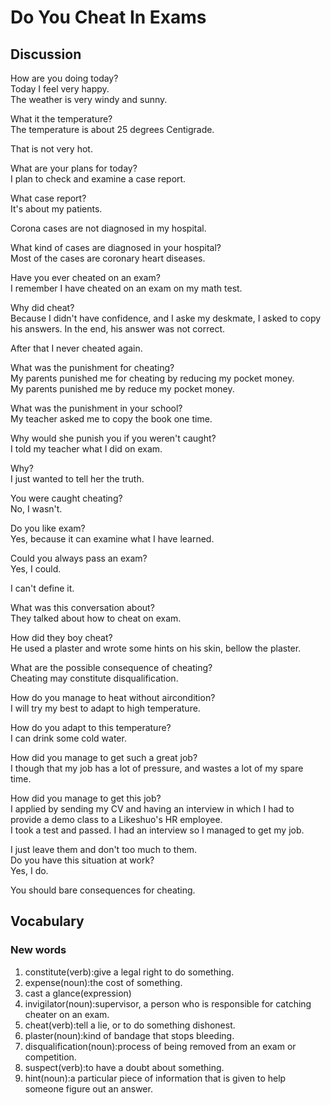 # Do You Cheat In Exams
## Discussion
How are you doing today?  
Today I feel very happy.  
The weather is very windy and sunny.  

What it the temperature?  
The temperature is about 25 degrees Centigrade.  

That is not very hot.  

What are your plans for today?  
I plan to check and examine a case report.  

What case report?  
It's about my patients.  

Corona cases are not diagnosed in my hospital.  

What kind of cases are diagnosed in your hospital?  
Most of the cases are coronary heart diseases.  

Have you ever cheated on an exam?  
I remember I have cheated on an exam on my math test.  

Why did cheat?  
Because I didn't have confidence, and I aske my deskmate, I asked to copy his answers. In the end, his answer was not correct.  

After that I never cheated again.  

What was the punishment for cheating?  
My parents punished me for cheating by reducing my pocket money.  
My parents punished me by reduce my pocket money.  

What was the punishment in your school?  
My teacher asked me to copy the book one time.  

Why would she punish you if you weren't caught?  
I told my teacher what I did on exam.  

Why?  
I just wanted to tell her the truth.  

You were caught cheating?  
No, I wasn't.  

Do you like exam?  
Yes, because it can examine what I have learned.  

Could you always pass an exam?  
Yes, I could.  

I can't define it.  

What was this conversation about?  
They talked about how to cheat on exam.  

How did they boy cheat?  
He used a plaster and wrote some hints on his skin, bellow the plaster.  

What are the possible consequence of cheating?  
Cheating may constitute disqualification.  

How do you manage to heat without aircondition?  
I will try my best to adapt to high temperature.  

How do you adapt to this temperature?  
I can drink some cold water.  

How did you manage to get such a great job?  
I though that my job has a lot of pressure, and wastes a lot of my spare time.  

How did you manage to get this job?  
I applied by sending my CV and having an interview in which I had to provide a demo class to a Likeshuo's HR employee.  
I took a test and passed. I had an interview so I managed to get my job.  

I just leave them and don't too much to them.  
Do you have this situation at work?  
Yes, I do.  

You should bare consequences for cheating.  

## Vocabulary
### New words
1. constitute(verb):give a legal right to do something.
1. expense(noun):the cost of something.
1. cast a glance(expression)
1. invigilator(noun):supervisor, a person who is responsible for catching cheater on an exam.
1. cheat(verb):tell a lie, or to do something dishonest.
1. plaster(noun):kind of bandage that stops bleeding.
1. disqualification(noun):process of being removed from an exam or competition.
1. suspect(verb):to have a doubt about something.
1. hint(noun):a particular piece of information that is given to help someone figure out an answer.

